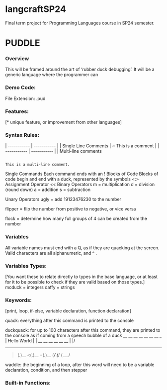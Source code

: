 # langcraftSP24
Final term project for Programming Languages course in SP24 semester. 

# PUDDLE

### Overview
This will be framed around the art of ‘rubber duck debugging’. It will be a generic language where the programmer can 

### Demo Code:


File Extension: .pud

### Features:
[* unique feature, or improvement from other languages]





### Syntax Rules:

| ----------- | ----------- |
| Single Line Comments	| ~ This is a comment  |
| ----------- | ----------- |
| Multi-line comments	

~~~

This is a multi-line comment.

~~~


Single Commands	Each command ends with an !
Blocks of Code	Blocks of code begin and end with a duck, represented by the symbols <:>
Assignment Operator	 <<
Binary Operators	m = multiplication
d = division (round down)
a = addition
s = subtraction

Unary Operators	ugly = add 19123476230 to the number

flipper = flip the number from positive to negative, or vice versa

flock = determine how many full groups of 4 can be created from the number

### Variables	
All variable names must end with a Q, as if they are quacking at the screen. Valid characters are all alphanumeric, and ^ . 



### Variables Types:
[You want these to relate directly to types in the base language, or at least for it to be possible to check if they are valid based on those types.]
mcduck = integers
daffy = strings


### Keywords:
[print, loop, if-else, variable declaration, function declaration]

quack: everything after this command is printed to the console

duckquack: for up to 100 characters after this command, they are printed to the console as if coming from a speech bubble of a duck
                                    __ __ __ __ __ __ __ _
		   |     Hello World          |
                                   | __ __       __ __ __ __ |
		   |/
  _      _      _
>(.)__ <(.)__ =(.)__
 (___/  (___/  (___/

waddle: the beginning of a loop, after this word will need to be a variable declaration, condition, and then stepper



### Built-in Functions:
